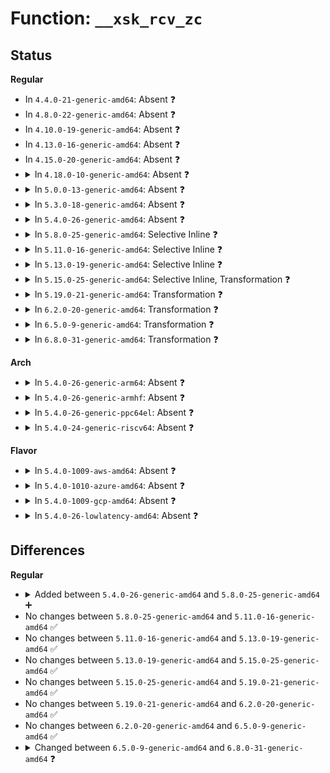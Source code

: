 # Function: <code>__xsk_rcv_zc</code>

## Status
<b>Regular</b>
<ul>
<li>
In <code>4.4.0-21-generic-amd64</code>: Absent ❓
</li>
<li>
In <code>4.8.0-22-generic-amd64</code>: Absent ❓
</li>
<li>
In <code>4.10.0-19-generic-amd64</code>: Absent ❓
</li>
<li>
In <code>4.13.0-16-generic-amd64</code>: Absent ❓
</li>
<li>
In <code>4.15.0-20-generic-amd64</code>: Absent ❓
</li>
<li>
<details>
<summary>In <code>4.18.0-10-generic-amd64</code>: Absent ❓</summary>

```json
{
  "name": "__xsk_rcv_zc",
  "collision_type": "Unique Static",
  "inline_type": "Full",
  "funcs": [
    {
      "addr": 18446744071589119940,
      "name": "__xsk_rcv_zc",
      "external": false,
      "loc": "net/xdp/xsk.c:83",
      "file": "net/xdp/xsk.c",
      "inline": "not declared, inlined",
      "caller_inline": [
        "net/xdp/xsk.c:xsk_rcv"
      ],
      "caller_func": []
    }
  ],
  "symbols": []
}
```
</details>
</li>
<li>
<details>
<summary>In <code>5.0.0-13-generic-amd64</code>: Absent ❓</summary>

```json
{
  "name": "__xsk_rcv_zc",
  "collision_type": "Unique Static",
  "inline_type": "Full",
  "funcs": [
    {
      "addr": 18446744071589353546,
      "name": "__xsk_rcv_zc",
      "external": false,
      "loc": "net/xdp/xsk.c:93",
      "file": "net/xdp/xsk.c",
      "inline": "not declared, inlined",
      "caller_inline": [
        "net/xdp/xsk.c:xsk_rcv"
      ],
      "caller_func": []
    }
  ],
  "symbols": []
}
```
</details>
</li>
<li>
<details>
<summary>In <code>5.3.0-18-generic-amd64</code>: Absent ❓</summary>

```json
{
  "name": "__xsk_rcv_zc",
  "collision_type": "Unique Static",
  "inline_type": "Full",
  "funcs": [
    {
      "addr": 18446744071589810471,
      "name": "__xsk_rcv_zc",
      "external": false,
      "loc": "net/xdp/xsk.c:95",
      "file": "net/xdp/xsk.c",
      "inline": "not declared, inlined",
      "caller_inline": [
        "net/xdp/xsk.c:xsk_rcv"
      ],
      "caller_func": []
    }
  ],
  "symbols": []
}
```
</details>
</li>
<li>
<details>
<summary>In <code>5.4.0-26-generic-amd64</code>: Absent ❓</summary>

```json
{
  "name": "__xsk_rcv_zc",
  "collision_type": "Unique Static",
  "inline_type": "Full",
  "funcs": [
    {
      "addr": 18446744071590034723,
      "name": "__xsk_rcv_zc",
      "external": false,
      "loc": "net/xdp/xsk.c:179",
      "file": "net/xdp/xsk.c",
      "inline": "not declared, inlined",
      "caller_inline": [
        "net/xdp/xsk.c:xsk_rcv"
      ],
      "caller_func": []
    }
  ],
  "symbols": []
}
```
</details>
</li>
<li>
<details>
<summary>In <code>5.8.0-25-generic-amd64</code>: Selective Inline ❓</summary>

```c
int __xsk_rcv_zc(struct xdp_sock * xs, struct xdp_buff * xdp, u32 len)
```

```json
{
  "name": "__xsk_rcv_zc",
  "collision_type": "Unique Static",
  "inline_type": "Selective",
  "funcs": [
    {
      "addr": 18446744071591064560,
      "name": "__xsk_rcv_zc",
      "external": false,
      "loc": "net/xdp/xsk.c:117",
      "file": "net/xdp/xsk.c",
      "inline": "not declared, inlined",
      "caller_inline": [],
      "caller_func": [
        "net/xdp/xsk.c:__xsk_rcv"
      ]
    }
  ],
  "symbols": [
    {
      "addr": 18446744071591064560,
      "name": "__xsk_rcv_zc",
      "section": ".text",
      "bind": "STB_LOCAL",
      "size": 168
    }
  ]
}
```
</details>
</li>
<li>
<details>
<summary>In <code>5.11.0-16-generic-amd64</code>: Selective Inline ❓</summary>

```c
int __xsk_rcv_zc(struct xdp_sock * xs, struct xdp_buff * xdp, u32 len)
```

```json
{
  "name": "__xsk_rcv_zc",
  "collision_type": "Unique Static",
  "inline_type": "Selective",
  "funcs": [
    {
      "addr": 18446744071591127856,
      "name": "__xsk_rcv_zc",
      "external": false,
      "loc": "net/xdp/xsk.c:152",
      "file": "net/xdp/xsk.c",
      "inline": "not declared, inlined",
      "caller_inline": [],
      "caller_func": [
        "net/xdp/xsk.c:__xsk_map_redirect",
        "net/xdp/xsk.c:__xsk_rcv"
      ]
    }
  ],
  "symbols": [
    {
      "addr": 18446744071591127856,
      "name": "__xsk_rcv_zc",
      "section": ".text",
      "bind": "STB_LOCAL",
      "size": 193
    }
  ]
}
```
</details>
</li>
<li>
<details>
<summary>In <code>5.13.0-19-generic-amd64</code>: Selective Inline ❓</summary>

```c
int __xsk_rcv_zc(struct xdp_sock * xs, struct xdp_buff * xdp, u32 len)
```

```json
{
  "name": "__xsk_rcv_zc",
  "collision_type": "Unique Static",
  "inline_type": "Selective",
  "funcs": [
    {
      "addr": 18446744071591058144,
      "name": "__xsk_rcv_zc",
      "external": false,
      "loc": "net/xdp/xsk.c:152",
      "file": "net/xdp/xsk.c",
      "inline": "not declared, inlined",
      "caller_inline": [],
      "caller_func": [
        "net/xdp/xsk.c:__xsk_map_redirect",
        "net/xdp/xsk.c:__xsk_rcv"
      ]
    }
  ],
  "symbols": [
    {
      "addr": 18446744071591058144,
      "name": "__xsk_rcv_zc",
      "section": ".text",
      "bind": "STB_LOCAL",
      "size": 197
    }
  ]
}
```
</details>
</li>
<li>
<details>
<summary>In <code>5.15.0-25-generic-amd64</code>: Selective Inline, Transformation ❓</summary>

```c
int __xsk_rcv_zc(struct xdp_sock * xs, struct xdp_buff * xdp, u32 len)
```

```json
{
  "name": "__xsk_rcv_zc",
  "collision_type": "Unique Static",
  "inline_type": "Selective",
  "funcs": [
    {
      "addr": 18446744071591900641,
      "name": "__xsk_rcv_zc",
      "external": false,
      "loc": "net/xdp/xsk.c:152",
      "file": "net/xdp/xsk.c",
      "inline": "not declared, inlined",
      "caller_inline": [],
      "caller_func": [
        "net/xdp/xsk.c:__xsk_map_redirect",
        "net/xdp/xsk.c:__xsk_rcv"
      ]
    }
  ],
  "symbols": [
    {
      "addr": 18446744071591900480,
      "name": "__xsk_rcv_zc",
      "section": ".text",
      "bind": "STB_LOCAL",
      "size": 226
    },
    {
      "addr": 18446744071592751134,
      "name": "__xsk_rcv_zc.cold",
      "section": ".text",
      "bind": "STB_LOCAL",
      "size": 21
    }
  ]
}
```
</details>
</li>
<li>
<details>
<summary>In <code>5.19.0-21-generic-amd64</code>: Transformation ❓</summary>

```c
int __xsk_rcv_zc(struct xdp_sock * xs, struct xdp_buff * xdp, u32 len)
```

```json
{
  "name": "__xsk_rcv_zc",
  "collision_type": "Unique Static",
  "inline_type": "No",
  "funcs": [
    {
      "addr": 0,
      "name": "__xsk_rcv_zc",
      "external": false,
      "loc": "net/xdp/xsk.c:137",
      "file": "net/xdp/xsk.c",
      "inline": "seen, unknown",
      "caller_inline": [],
      "caller_func": [
        "net/xdp/xsk.c:__xsk_map_redirect",
        "net/xdp/xsk.c:__xsk_rcv"
      ]
    }
  ],
  "symbols": [
    {
      "addr": 18446744071593619728,
      "name": "__xsk_rcv_zc",
      "section": ".text",
      "bind": "STB_LOCAL",
      "size": 275
    },
    {
      "addr": 18446744071594637706,
      "name": "__xsk_rcv_zc.cold",
      "section": ".text",
      "bind": "STB_LOCAL",
      "size": 41
    }
  ]
}
```
</details>
</li>
<li>
<details>
<summary>In <code>6.2.0-20-generic-amd64</code>: Transformation ❓</summary>

```c
int __xsk_rcv_zc(struct xdp_sock * xs, struct xdp_buff * xdp, u32 len)
```

```json
{
  "name": "__xsk_rcv_zc",
  "collision_type": "Unique Static",
  "inline_type": "No",
  "funcs": [
    {
      "addr": 0,
      "name": "__xsk_rcv_zc",
      "external": false,
      "loc": "net/xdp/xsk.c:137",
      "file": "net/xdp/xsk.c",
      "inline": "seen, unknown",
      "caller_inline": [],
      "caller_func": [
        "net/xdp/xsk.c:__xsk_map_redirect",
        "net/xdp/xsk.c:__xsk_rcv"
      ]
    }
  ],
  "symbols": [
    {
      "addr": 18446744071595548512,
      "name": "__xsk_rcv_zc",
      "section": ".text",
      "bind": "STB_LOCAL",
      "size": 275
    },
    {
      "addr": 18446744071596367115,
      "name": "__xsk_rcv_zc.cold",
      "section": ".text",
      "bind": "STB_LOCAL",
      "size": 41
    }
  ]
}
```
</details>
</li>
<li>
<details>
<summary>In <code>6.5.0-9-generic-amd64</code>: Transformation ❓</summary>

```c
int __xsk_rcv_zc(struct xdp_sock * xs, struct xdp_buff * xdp, u32 len)
```

```json
{
  "name": "__xsk_rcv_zc",
  "collision_type": "Unique Static",
  "inline_type": "No",
  "funcs": [
    {
      "addr": 0,
      "name": "__xsk_rcv_zc",
      "external": false,
      "loc": "net/xdp/xsk.c:138",
      "file": "net/xdp/xsk.c",
      "inline": "seen, unknown",
      "caller_inline": [],
      "caller_func": [
        "net/xdp/xsk.c:__xsk_map_redirect",
        "net/xdp/xsk.c:__xsk_rcv"
      ]
    }
  ],
  "symbols": [
    {
      "addr": 18446744071596056768,
      "name": "__xsk_rcv_zc",
      "section": ".text",
      "bind": "STB_LOCAL",
      "size": 275
    },
    {
      "addr": 18446744071596896850,
      "name": "__xsk_rcv_zc.cold",
      "section": ".text",
      "bind": "STB_LOCAL",
      "size": 41
    }
  ]
}
```
</details>
</li>
<li>
<details>
<summary>In <code>6.8.0-31-generic-amd64</code>: Transformation ❓</summary>

```c
int __xsk_rcv_zc(struct xdp_sock * xs, struct xdp_buff_xsk * xskb, u32 len, u32 flags)
```

```json
{
  "name": "__xsk_rcv_zc",
  "collision_type": "Unique Static",
  "inline_type": "No",
  "funcs": [
    {
      "addr": 0,
      "name": "__xsk_rcv_zc",
      "external": false,
      "loc": "net/xdp/xsk.c:140",
      "file": "net/xdp/xsk.c",
      "inline": "seen, unknown",
      "caller_inline": [],
      "caller_func": [
        "net/xdp/xsk.c:__xsk_map_redirect",
        "net/xdp/xsk.c:__xsk_map_redirect",
        "net/xdp/xsk.c:__xsk_rcv",
        "net/xdp/xsk.c:__xsk_rcv"
      ]
    }
  ],
  "symbols": [
    {
      "addr": 18446744071596922240,
      "name": "__xsk_rcv_zc",
      "section": ".text",
      "bind": "STB_LOCAL",
      "size": 292
    },
    {
      "addr": 18446744071597822161,
      "name": "__xsk_rcv_zc.cold",
      "section": ".text",
      "bind": "STB_LOCAL",
      "size": 47
    }
  ]
}
```
</details>
</li>
</ul>
<b>Arch</b>
<ul>
<li>
<details>
<summary>In <code>5.4.0-26-generic-arm64</code>: Absent ❓</summary>

```json
{
  "name": "__xsk_rcv_zc",
  "collision_type": "Unique Static",
  "inline_type": "Full",
  "funcs": [
    {
      "addr": 18446603336503788612,
      "name": "__xsk_rcv_zc",
      "external": false,
      "loc": "net/xdp/xsk.c:179",
      "file": "net/xdp/xsk.c",
      "inline": "not declared, inlined",
      "caller_inline": [
        "net/xdp/xsk.c:xsk_rcv"
      ],
      "caller_func": []
    }
  ],
  "symbols": []
}
```
</details>
</li>
<li>
<details>
<summary>In <code>5.4.0-26-generic-armhf</code>: Absent ❓</summary>

```json
{
  "name": "__xsk_rcv_zc",
  "collision_type": "Unique Static",
  "inline_type": "Full",
  "funcs": [
    {
      "addr": 3236407740,
      "name": "__xsk_rcv_zc",
      "external": false,
      "loc": "net/xdp/xsk.c:179",
      "file": "net/xdp/xsk.c",
      "inline": "not declared, inlined",
      "caller_inline": [
        "net/xdp/xsk.c:xsk_rcv"
      ],
      "caller_func": []
    }
  ],
  "symbols": []
}
```
</details>
</li>
<li>
<details>
<summary>In <code>5.4.0-26-generic-ppc64el</code>: Absent ❓</summary>

```json
{
  "name": "__xsk_rcv_zc",
  "collision_type": "Unique Static",
  "inline_type": "Full",
  "funcs": [
    {
      "addr": 13835058055297630520,
      "name": "__xsk_rcv_zc",
      "external": false,
      "loc": "net/xdp/xsk.c:179",
      "file": "net/xdp/xsk.c",
      "inline": "not declared, inlined",
      "caller_inline": [
        "net/xdp/xsk.c:xsk_rcv"
      ],
      "caller_func": []
    }
  ],
  "symbols": []
}
```
</details>
</li>
<li>
<details>
<summary>In <code>5.4.0-24-generic-riscv64</code>: Absent ❓</summary>

```json
{
  "name": "__xsk_rcv_zc",
  "collision_type": "Unique Static",
  "inline_type": "Full",
  "funcs": [
    {
      "addr": 18446743936279694746,
      "name": "__xsk_rcv_zc",
      "external": false,
      "loc": "net/xdp/xsk.c:179",
      "file": "net/xdp/xsk.c",
      "inline": "not declared, inlined",
      "caller_inline": [
        "net/xdp/xsk.c:xsk_rcv"
      ],
      "caller_func": []
    }
  ],
  "symbols": []
}
```
</details>
</li>
</ul>
<b>Flavor</b>
<ul>
<li>
<details>
<summary>In <code>5.4.0-1009-aws-amd64</code>: Absent ❓</summary>

```json
{
  "name": "__xsk_rcv_zc",
  "collision_type": "Unique Static",
  "inline_type": "Full",
  "funcs": [
    {
      "addr": 18446744071589638323,
      "name": "__xsk_rcv_zc",
      "external": false,
      "loc": "net/xdp/xsk.c:179",
      "file": "net/xdp/xsk.c",
      "inline": "not declared, inlined",
      "caller_inline": [
        "net/xdp/xsk.c:xsk_rcv"
      ],
      "caller_func": []
    }
  ],
  "symbols": []
}
```
</details>
</li>
<li>
<details>
<summary>In <code>5.4.0-1010-azure-amd64</code>: Absent ❓</summary>

```json
{
  "name": "__xsk_rcv_zc",
  "collision_type": "Unique Static",
  "inline_type": "Full",
  "funcs": [
    {
      "addr": 18446744071589362851,
      "name": "__xsk_rcv_zc",
      "external": false,
      "loc": "net/xdp/xsk.c:179",
      "file": "net/xdp/xsk.c",
      "inline": "not declared, inlined",
      "caller_inline": [
        "net/xdp/xsk.c:xsk_rcv"
      ],
      "caller_func": []
    }
  ],
  "symbols": []
}
```
</details>
</li>
<li>
<details>
<summary>In <code>5.4.0-1009-gcp-amd64</code>: Absent ❓</summary>

```json
{
  "name": "__xsk_rcv_zc",
  "collision_type": "Unique Static",
  "inline_type": "Full",
  "funcs": [
    {
      "addr": 18446744071590080355,
      "name": "__xsk_rcv_zc",
      "external": false,
      "loc": "net/xdp/xsk.c:179",
      "file": "net/xdp/xsk.c",
      "inline": "not declared, inlined",
      "caller_inline": [
        "net/xdp/xsk.c:xsk_rcv"
      ],
      "caller_func": []
    }
  ],
  "symbols": []
}
```
</details>
</li>
<li>
<details>
<summary>In <code>5.4.0-26-lowlatency-amd64</code>: Absent ❓</summary>

```json
{
  "name": "__xsk_rcv_zc",
  "collision_type": "Unique Static",
  "inline_type": "Full",
  "funcs": [
    {
      "addr": 18446744071590130563,
      "name": "__xsk_rcv_zc",
      "external": false,
      "loc": "net/xdp/xsk.c:179",
      "file": "net/xdp/xsk.c",
      "inline": "not declared, inlined",
      "caller_inline": [
        "net/xdp/xsk.c:xsk_rcv"
      ],
      "caller_func": []
    }
  ],
  "symbols": []
}
```
</details>
</li>
</ul>

## Differences
<b>Regular</b>
<ul>
<li>
<details>
<summary>Added between <code>5.4.0-26-generic-amd64</code> and <code>5.8.0-25-generic-amd64</code> ➕</summary>

```c
int __xsk_rcv_zc(struct xdp_sock * xs, struct xdp_buff * xdp, u32 len)
```
</details>
</li>
<li>
No changes between <code>5.8.0-25-generic-amd64</code> and <code>5.11.0-16-generic-amd64</code> ✅
</li>
<li>
No changes between <code>5.11.0-16-generic-amd64</code> and <code>5.13.0-19-generic-amd64</code> ✅
</li>
<li>
No changes between <code>5.13.0-19-generic-amd64</code> and <code>5.15.0-25-generic-amd64</code> ✅
</li>
<li>
No changes between <code>5.15.0-25-generic-amd64</code> and <code>5.19.0-21-generic-amd64</code> ✅
</li>
<li>
No changes between <code>5.19.0-21-generic-amd64</code> and <code>6.2.0-20-generic-amd64</code> ✅
</li>
<li>
No changes between <code>6.2.0-20-generic-amd64</code> and <code>6.5.0-9-generic-amd64</code> ✅
</li>
<li>
<details>
<summary>Changed between <code>6.5.0-9-generic-amd64</code> and <code>6.8.0-31-generic-amd64</code> ❓</summary>
<ul>
<li>
<b>Param added. </b>
<code>struct xdp_buff_xsk * xskb</code>
</li>
<li>
<b>Param added. </b>
<code>u32 flags</code>
</li>
<li>
<b>Param removed. </b>
<code>struct xdp_buff * xdp</code>
</li>
</ul>
</details>
</li>
</ul>
